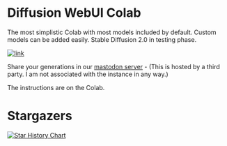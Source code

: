 # Diffusion WebUI Colab
The most simplistic Colab with most models included by default. Custom models can be added easily. Stable Diffusion 2.0 in testing phase.

[![link](https://colab.research.google.com/assets/colab-badge.svg)](https://colab.research.google.com/github/GoAwayNow/Diffusion-ColabUI/blob/main/Diffusion_WebUI.ipynb)

Share your generations in our [mastodon server](https://social.duti.tech/) - (This is hosted by a third party. I am not associated with the instance in any way.)

The instructions are on the Colab.

# Stargazers
[![Star History Chart](https://api.star-history.com/svg?repos=acheong08/Diffusion-ColabUI&type=Date)](https://star-history.com/#acheong08/Diffusion-ColabUI&Date)
